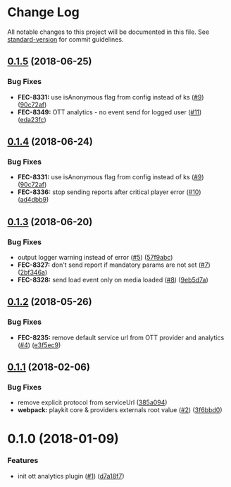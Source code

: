 # Change Log

All notable changes to this project will be documented in this file. See [standard-version](https://github.com/conventional-changelog/standard-version) for commit guidelines.

<a name="0.1.5"></a>
## [0.1.5](https://github.com/kaltura/playkit-ott-analytics/compare/v0.1.3...v0.1.5) (2018-06-25)


### Bug Fixes

* **FEC-8331:** use isAnonymous flag from config instead of ks ([#9](https://github.com/kaltura/playkit-ott-analytics/issues/9)) ([90c72af](https://github.com/kaltura/playkit-ott-analytics/commit/90c72af))
* **FEC-8349:** OTT analytics - no event send for logged user ([#11](https://github.com/kaltura/playkit-ott-analytics/issues/11)) ([eda23fc](https://github.com/kaltura/playkit-ott-analytics/commit/eda23fc))



<a name="0.1.4"></a>
## [0.1.4](https://github.com/kaltura/playkit-ott-analytics/compare/v0.1.3...v0.1.4) (2018-06-24)


### Bug Fixes

* **FEC-8331:** use isAnonymous flag from config instead of ks ([#9](https://github.com/kaltura/playkit-ott-analytics/issues/9)) ([90c72af](https://github.com/kaltura/playkit-ott-analytics/commit/90c72af))
* **FEC-8336:**  stop sending reports after critical player error ([#10](https://github.com/kaltura/playkit-ott-analytics/issues/10)) ([ad4dbb9](https://github.com/kaltura/playkit-ott-analytics/commit/ad4dbb9))


<a name="0.1.3"></a>
## [0.1.3](https://github.com/kaltura/playkit-ott-analytics/compare/v0.1.2...v0.1.3) (2018-06-20)


### Bug Fixes

* output logger warning instead of error ([#5](https://github.com/kaltura/playkit-ott-analytics/issues/5)) ([57f9abc](https://github.com/kaltura/playkit-ott-analytics/commit/57f9abc))
* **FEC-8327:** don't send report if mandatory params are not set ([#7](https://github.com/kaltura/playkit-ott-analytics/issues/7)) ([2bf346a](https://github.com/kaltura/playkit-ott-analytics/commit/2bf346a))
* **FEC-8328:** send load event only on media loaded ([#8](https://github.com/kaltura/playkit-ott-analytics/issues/8)) ([9eb5d7a](https://github.com/kaltura/playkit-ott-analytics/commit/9eb5d7a))



<a name="0.1.2"></a>
## [0.1.2](https://github.com/kaltura/playkit-ott-analytics/compare/v0.1.1...v0.1.2) (2018-05-26)


### Bug Fixes

* **FEC-8235:** remove default service url from OTT provider and analytics ([#4](https://github.com/kaltura/playkit-ott-analytics/issues/4)) ([e3f5ec9](https://github.com/kaltura/playkit-ott-analytics/commit/e3f5ec9))



<a name="0.1.1"></a>
## [0.1.1](https://github.com/kaltura/playkit-ott-analytics/compare/v0.1.0...v0.1.1) (2018-02-06)


### Bug Fixes

* remove explicit protocol from serviceUrl ([385a094](https://github.com/kaltura/playkit-ott-analytics/commit/385a094))
* **webpack:** playkit core & providers externals root value ([#2](https://github.com/kaltura/playkit-ott-analytics/issues/2)) ([3f6bbd0](https://github.com/kaltura/playkit-ott-analytics/commit/3f6bbd0))



<a name="0.1.0"></a>
# 0.1.0 (2018-01-09)


### Features

* init ott analytics plugin ([#1](https://github.com/kaltura/playkit-ott-analytics/issues/1)) ([d7a18f7](https://github.com/kaltura/playkit-ott-analytics/commit/d7a18f7))
